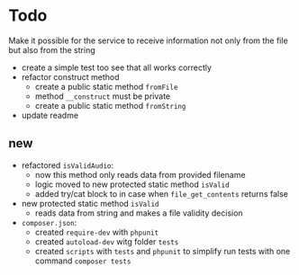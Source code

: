 # Todo

Make it possible for the service to receive information not only from the file but also from the string

- create a simple test too see that all works correctly
- refactor construct method
  - create a public static method `fromFile`
  - method `__construct` must be private
  - create a public static method `fromString`
- update readme

## new

- refactored `isValidAudio`:
  - now this method only reads data from provided filename
  - logic moved to new protected static method `isValid`
  - added try/cat block to in case when `file_get_contents` returns false
- new protected static method `isValid`
  - reads data from string and makes a file validity decision
- `composer.json`:
  - created `require-dev` with `phpunit`
  - created `autoload-dev` witg folder `tests`
  - created `scripts` with `tests` and `phpunit` to simplify run tests with one command `composer tests`
